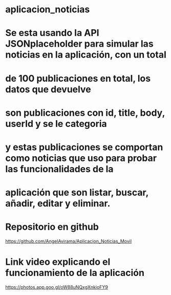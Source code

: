 # aplicacion_noticias

# Se esta usando la API JSONplaceholder para simular las noticias en la aplicación, con un total
# de 100 publicaciones en total, los datos que devuelve
# son publicaciones con id, title, body, userId y se le categoria
# y estas publicaciones se comportan como noticias que uso para probar las funcionalidades de la 
# aplicación que son listar, buscar, añadir, editar y eliminar.

# Repositorio en github
https://github.com/AngelAvirama/Aplicacion_Noticias_Movil

# Link video explicando el funcionamiento de la aplicación
https://photos.app.goo.gl/oW88uNQxgXnkioFY9 
